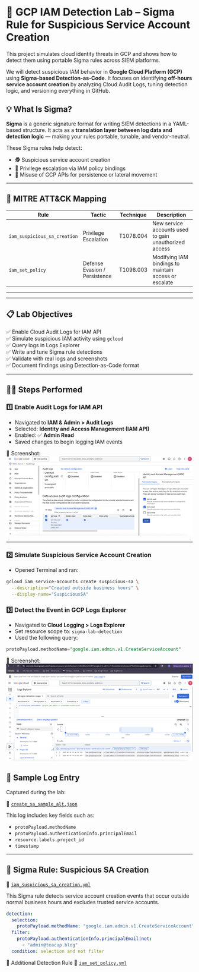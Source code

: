 # 🔐 GCP IAM Detection Lab – Sigma Rule for Suspicious Service Account Creation

This project simulates cloud identity threats in GCP and shows how to detect them using portable Sigma rules across SIEM platforms.

We will detect suspicious IAM behavior in **Google Cloud Platform (GCP)** using **Sigma-based Detection-as-Code**. It focuses on identifying **off-hours service account creation** by analyzing Cloud Audit Logs, tuning detection logic, and versioning everything in GitHub.

## 💡 What Is Sigma?

**Sigma** is a generic signature format for writing SIEM detections in a YAML-based structure. It acts as a **translation layer between log data and detection logic** — making your rules portable, tunable, and vendor-neutral.


These Sigma rules help detect:
- 🕵️ Suspicious service account creation  
- 🔐 Privilege escalation via IAM policy bindings  
- 🔄 Misuse of GCP APIs for persistence or lateral movement

---

## 🧩 MITRE ATT&CK Mapping

| Rule                        | Tactic               | Technique      | Description                                               |
|----------------------------|----------------------|----------------|-----------------------------------------------------------|
| `iam_suspicious_sa_creation` | Privilege Escalation | T1078.004       | New service accounts used to gain unauthorized access     |
| `iam_set_policy`             | Defense Evasion / Persistence | T1098.003 | Modifying IAM bindings to maintain access or escalate     |

---

---

## 📋 Lab Objectives

✅ Enable Cloud Audit Logs for IAM API  
✅ Simulate suspicious IAM activity using `gcloud`  
✅ Query logs in Logs Explorer  
✅ Write and tune Sigma rule detections  
✅ Validate with real logs and screenshots  
✅ Document findings using Detection-as-Code format

---

## 👨‍💻 Steps Performed

### 1️⃣ Enable Audit Logs for IAM API

- Navigated to **IAM & Admin > Audit Logs**
- Selected: **Identity and Access Management (IAM API)**
- Enabled: ✅ **Admin Read**
- Saved changes to begin logging IAM events

📸 Screenshot:  
![IAM Audit Logging Enabled](./screenshots/IAM-Permission-Setup.png)

---

### 2️⃣ Simulate Suspicious Service Account Creation

- Opened Terminal and ran:

```bash
gcloud iam service-accounts create suspicious-sa \
  --description="Created outside business hours" \
  --display-name="SuspiciousSA"
```
### 3️⃣ Detect the Event in GCP Logs Explorer

- Navigated to **Cloud Logging > Logs Explorer**
- Set resource scope to: `sigma-lab-detection`
- Used the following query:

```sql
protoPayload.methodName="google.iam.admin.v1.CreateServiceAccount"
```
📸 Screenshot:  
![Service Account Detection in Logs Explorer](./screenshots/suspicious-event.png)



## 📁 Sample Log Entry

Captured during the lab:

🔹 [`create_sa_sample_alt.json`](./log_samples/create_sa_sample_alt.json.rtf)

This log includes key fields such as:

- `protoPayload.methodName`
- `protoPayload.authenticationInfo.principalEmail`
- `resource.labels.project_id`
- `timestamp`

---

## 🧠 Sigma Rule: Suspicious SA Creation

📄 [`iam_suspicious_sa_creation.yml`](./detections/iam_suspicious_sa_creation.yml.rtf)

This Sigma rule detects service account creation events that occur outside normal business hours and excludes trusted service accounts.

```yaml
detection:
  selection:
    protoPayload.methodName: "google.iam.admin.v1.CreateServiceAccount"
  filter:
    protoPayload.authenticationInfo.principalEmail|not:
      - "admin@teacup.blog"
  condition: selection and not filter
```
🔗 Additional Detection Rule 
📄 [`iam_set_policy.yml`](./detections/iam_set_policy.yml.rtf)

